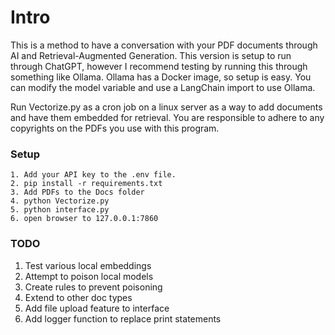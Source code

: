 # Intro
This is a method to have a conversation with your PDF documents through AI and Retrieval-Augmented Generation. This version is setup to run through ChatGPT, however I recommend testing by running this through something like Ollama. Ollama has a Docker image, so setup is easy. You can modify the model variable and use a LangChain import to use Ollama.

Run Vectorize.py as a cron job on a linux server as a way to add documents and have them embedded for retrieval. You are responsible to adhere to any copyrights on the PDFs you use with this program.

### Setup
```
1. Add your API key to the .env file.
2. pip install -r requirements.txt
3. Add PDFs to the Docs folder
4. python Vectorize.py
5. python interface.py
6. open browser to 127.0.0.1:7860
```

### TODO
1. Test various local embeddings
2. Attempt to poison local models
3. Create rules to prevent poisoning
4. Extend to other doc types
5. Add file upload feature to interface
6. Add logger function to replace print statements
